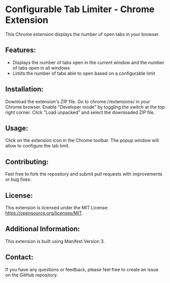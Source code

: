 # Configurable Tab Limiter - Chrome Extension
This Chrome extension displays the number of open tabs in your browser.

## Features:

- Displays the number of tabs open in the current window and the number of tabs open in all windows
- Limits the number of tabs able to open based on a configurable limit

## Installation:

Download the extension's ZIP file.
Go to chrome://extensions/ in your Chrome browser.
Enable "Developer mode" by toggling the switch at the top right corner.
Click "Load unpacked" and select the downloaded ZIP file.

## Usage:

Click on the extension icon in the Chrome toolbar.
The popup window will allow to configure the tab limit.

## Contributing:

Feel free to fork the repository and submit pull requests with improvements or bug fixes.

## License:

This extension is licensed under the MIT License: https://opensource.org/licenses/MIT.

## Additional Information:

This extension is built using Manifest Version 3.

## Contact:

If you have any questions or feedback, please feel free to create an issue on the GitHub repository.